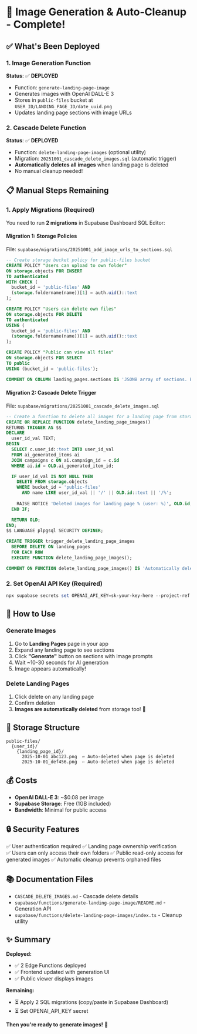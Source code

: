 # 🎉 Image Generation & Auto-Cleanup - Complete!

## ✅ What's Been Deployed

### 1. Image Generation Function
**Status**: ✅ **DEPLOYED**
- Function: `generate-landing-page-image`
- Generates images with OpenAI DALL-E 3
- Stores in `public-files` bucket at `USER_ID/LANDING_PAGE_ID/date_uuid.png`
- Updates landing page sections with image URLs

### 2. Cascade Delete Function  
**Status**: ✅ **DEPLOYED**
- Function: `delete-landing-page-images` (optional utility)
- Migration: `20251001_cascade_delete_images.sql` (automatic trigger)
- **Automatically deletes all images** when landing page is deleted
- No manual cleanup needed!

## 📋 Manual Steps Remaining

### 1. Apply Migrations (Required)

You need to run **2 migrations** in Supabase Dashboard SQL Editor:

#### Migration 1: Storage Policies
File: `supabase/migrations/20251001_add_image_urls_to_sections.sql`

```sql
-- Create storage bucket policy for public-files bucket
CREATE POLICY "Users can upload to own folder"
ON storage.objects FOR INSERT
TO authenticated
WITH CHECK (
  bucket_id = 'public-files' AND
  (storage.foldername(name))[1] = auth.uid()::text
);

CREATE POLICY "Users can delete own files"
ON storage.objects FOR DELETE
TO authenticated
USING (
  bucket_id = 'public-files' AND
  (storage.foldername(name))[1] = auth.uid()::text
);

CREATE POLICY "Public can view all files"
ON storage.objects FOR SELECT
TO public
USING (bucket_id = 'public-files');

COMMENT ON COLUMN landing_pages.sections IS 'JSONB array of sections. Each section can contain: subtitle (string), paragraphs (array of strings), image_prompt (string), image_url (string), cta (string)';
```

#### Migration 2: Cascade Delete Trigger
File: `supabase/migrations/20251001_cascade_delete_images.sql`

```sql
-- Create a function to delete all images for a landing page from storage
CREATE OR REPLACE FUNCTION delete_landing_page_images()
RETURNS TRIGGER AS $$
DECLARE
  user_id_val TEXT;
BEGIN
  SELECT c.user_id::text INTO user_id_val
  FROM ai_generated_items ai
  JOIN campaigns c ON ai.campaign_id = c.id
  WHERE ai.id = OLD.ai_generated_item_id;

  IF user_id_val IS NOT NULL THEN
    DELETE FROM storage.objects
    WHERE bucket_id = 'public-files'
      AND name LIKE user_id_val || '/' || OLD.id::text || '/%';
    
    RAISE NOTICE 'Deleted images for landing page % (user: %)', OLD.id, user_id_val;
  END IF;

  RETURN OLD;
END;
$$ LANGUAGE plpgsql SECURITY DEFINER;

CREATE TRIGGER trigger_delete_landing_page_images
  BEFORE DELETE ON landing_pages
  FOR EACH ROW
  EXECUTE FUNCTION delete_landing_page_images();

COMMENT ON FUNCTION delete_landing_page_images() IS 'Automatically deletes all images from storage when a landing page is deleted';
```

### 2. Set OpenAI API Key (Required)

```powershell
npx supabase secrets set OPENAI_API_KEY=sk-your-key-here --project-ref emvwmwdsaakdnweyhmki
```

## 🚀 How to Use

### Generate Images
1. Go to **Landing Pages** page in your app
2. Expand any landing page to see sections
3. Click **"Generate"** button on sections with image prompts
4. Wait ~10-30 seconds for AI generation
5. Image appears automatically!

### Delete Landing Pages
1. Click delete on any landing page
2. Confirm deletion
3. **Images are automatically deleted** from storage too! 🧹

## 📁 Storage Structure

```
public-files/
  {user_id}/
    {landing_page_id}/
      2025-10-01_abc123.png  ← Auto-deleted when page is deleted
      2025-10-01_def456.png  ← Auto-deleted when page is deleted
```

## 💰 Costs

- **OpenAI DALL-E 3**: ~$0.08 per image
- **Supabase Storage**: Free (1GB included)
- **Bandwidth**: Minimal for public access

## 🔒 Security Features

✅ User authentication required
✅ Landing page ownership verification  
✅ Users can only access their own folders
✅ Public read-only access for generated images
✅ Automatic cleanup prevents orphaned files

## 📚 Documentation Files

- `CASCADE_DELETE_IMAGES.md` - Cascade delete details
- `supabase/functions/generate-landing-page-image/README.md` - Generation API
- `supabase/functions/delete-landing-page-images/index.ts` - Cleanup utility

## ✨ Summary

**Deployed:**
- ✅ 2 Edge Functions deployed
- ✅ Frontend updated with generation UI
- ✅ Public viewer displays images

**Remaining:**
- ⏳ Apply 2 SQL migrations (copy/paste in Supabase Dashboard)
- ⏳ Set OPENAI_API_KEY secret

**Then you're ready to generate images!** 🎨
